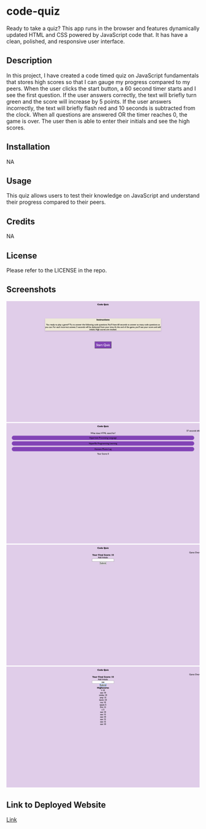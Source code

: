 # code-quiz
Ready to take a quiz? This app runs in the browser and features dynamically updated HTML and CSS powered by JavaScript code that. It has have a clean, polished, and responsive user interface. 

## Description
In this project, I have created a code timed quiz on JavaScript fundamentals that stores high scores so that I can gauge my progress compared to my peers. When the user clicks the start button, a 60 second timer starts and I see the first question.  If the user answers correctly, the text will briefly turn green and the score will increase by 5 points.  If the user answers incorrectly, the text will briefly flash red and 10 seconds is subtracted from the clock. When all questions are answered OR the timer reaches 0, the game is over.  The user then is able to enter their initials and see the high scores.

## Installation
NA

## Usage
This quiz allows users to test their knowledge on JavaScript and understand their progress compared to their peers.

## Credits
NA

## License

Please refer to the LICENSE in the repo.

## Screenshots
<img src= "./assets/screenshot1.png"/>
<img src= "./assets/screenshot2.png"/>
<img src= "./assets/screenshot3.png"/>
<img src= "./assets/screenshot4.png"/>

## Link to Deployed Website
[Link](https://sely1724.github.io/code-quiz/)
